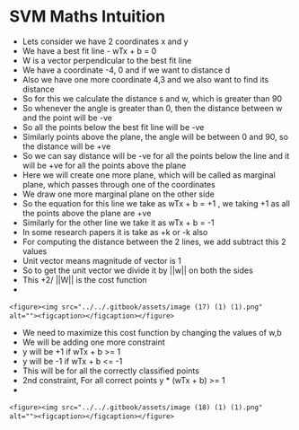 # SVM Maths Intuition

* &#x20;Lets consider we have 2 coordinates x and y
* We have a best fit line - wTx + b = 0
* W is a vector perpendicular to the best fit line
* We have a coordinate -4, 0 and if we want to distance d
* Also we have one more coordinate 4,3 and we also want to find its distance
* &#x20;So for this we calculate the distance s and w, which is greater than 90
* So whenever the angle is greater than 0, then the distance between w and the point will be -ve
* So all the points below the best fit line will be -ve
* Similarly points above the plane, the angle will be between 0 and 90, so the distance will be +ve
* So we can say distance will be -ve for all the points below the line and it will be +ve for all the points above the plane
* Here we will create one more plane, which will be called as marginal plane, which passes through one of the coordinates
* We draw one more marginal plane on the other side
* So the equation for this line we take as wTx + b = +1 , we taking +1 as all the points above the plane are +ve
* Similarly for the other line we take it as wTx + b = -1
* In some research papers it is take as +k or -k also
* For computing the distance between the 2 lines, we add subtract this 2 values
* Unit vector means magnitude of vector is 1
* So to get the unit vector we divide it by ||w|| on both the sides
* This +2/ ||W|| is the cost function
*

    <figure><img src="../../.gitbook/assets/image (17) (1) (1).png" alt=""><figcaption></figcaption></figure>
* We need to maximize this cost function by changing the values of w,b
* We will be adding one more constraint
* y will be +1 if wTx + b >= 1&#x20;
* y will be -1 if wTx + b <= -1&#x20;
* This will be for all the correctly classified points
* 2nd constraint, For all correct points y \* (wTx + b) >= 1
*

    <figure><img src="../../.gitbook/assets/image (18) (1) (1).png" alt=""><figcaption></figcaption></figure>
